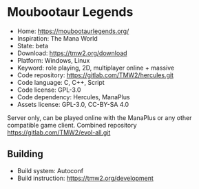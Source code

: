 # Moubootaur Legends

- Home: https://moubootaurlegends.org/
- Inspiration: The Mana World
- State: beta
- Download: https://tmw2.org/download
- Platform: Windows, Linux
- Keyword: role playing, 2D, multiplayer online + massive
- Code repository: https://gitlab.com/TMW2/hercules.git
- Code language: C, C++, Script
- Code license: GPL-3.0
- Code dependency: Hercules, ManaPlus
- Assets license: GPL-3.0, CC-BY-SA 4.0

Server only, can be played online with the ManaPlus or any other compatible game client.
Combined repository https://gitlab.com/TMW2/evol-all.git 

## Building

- Build system: Autoconf
- Build instruction: https://tmw2.org/development
